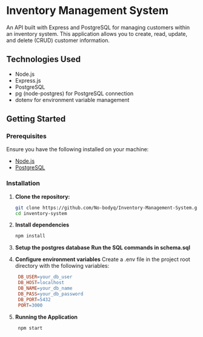 # Inventory Management System

An API built with Express and PostgreSQL for managing customers within an inventory system. This application allows you to create, read, update, and delete (CRUD) customer information.

## Technologies Used

- Node.js
- Express.js
- PostgreSQL
- pg (node-postgres) for PostgreSQL connection
- dotenv for environment variable management

## Getting Started

### Prerequisites

Ensure you have the following installed on your machine:

- [Node.js](https://nodejs.org/)
- [PostgreSQL](https://www.postgresql.org/)

### Installation

1. **Clone the repository:**

   ```bash
   git clone https://github.com/No-bodyq/Inventory-Management-System.git
   cd inventory-system
   ```

2. **Install dependencies**

   ```bash
   npm install
   ```

3. **Setup the postgres database**
   **Run the SQL commands in schema.sql**

4. **Configure environment variables**
   Create a .env file in the project root directory with the following variables:

   ```makefile
    DB_USER=your_db_user
    DB_HOST=localhost
    DB_NAME=your_db_name
    DB_PASS=your_db_password
    DB_PORT=5432
    PORT=3000
   ```

5. **Running the Application**

   ```bash
    npm start
   ```
